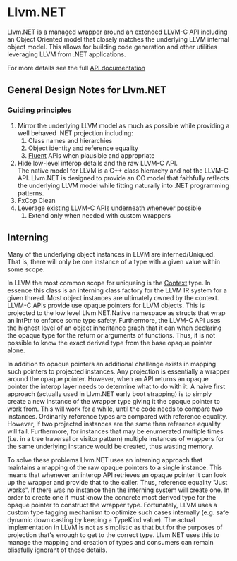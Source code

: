 # Llvm.NET
Llvm.NET is a managed wrapper around an extended LLVM-C API including an Object Oriented model that closely matches 
the underlying LLVM internal object model. This allows for building code generation and other utilities
leveraging LLVM from .NET applications.

For more details see the full [API documentation](api/index.md)

## General Design Notes for Llvm.NET
### Guiding principles

  1. Mirror the underlying LLVM model as much as possible while 
  providing a well behaved .NET projection including:
     1. Class names and hierarchies
     2. Object identity and reference equality
     3. [Fluent](https://en.wikipedia.org/wiki/Fluent_interface) APIs when plausible and appropriate
  2. Hide low-level interop details and the raw LLVM-C API.  
  The native model for LLVM is a C++ class hierarchy and not the LLVM-C API.
  Llvm.NET is designed to provide an OO model that faithfully reflects the
  underlying LLVM model while fitting naturally into .NET programming patterns.
  3. FxCop Clean
  4. Leverage existing LLVM-C APIs underneath whenever possible
     1. Extend only when needed with custom wrappers
  
## Interning
Many of the underlying object instances in LLVM are interned/Uniqued. That is,
there will only be one instance of a type with a given value within some scope.

In LLVM the most common scope for uniqueing is the [Context](xref:Llvm.NET.Context) type.
In essence this class is an interning class factory for the LLVM IR system for a given
thread. Most object instances are ultimately owned by the context. LLVM-C APIs provide
use opaque pointers for LLVM objects. This is projected to the low level Llvm.NET.Native
namespace as structs that wrap an IntPtr to enforce some type safety. Furthermore,
the LLVM-C API uses the highest level of an object inheritance graph that it can when
declaring the opaque type for the return or arguments of functions. Thus, it is not
possible to know the exact derived type from the base opaque pointer alone.

In addition to opaque pointers an additional challenge exists in mapping such pointers
to projected instances. Any projection is essentially a wrapper around the opaque
pointer. However, when an API returns an opaque pointer the interop layer needs to
determine what to do with it. A naive first approach (actually used in Llvm.NET early
 boot strapping) is to simply create a new instance of the wrapper type giving it the
opaque pointer to work from. This will work for a while, until the code needs to compare
two instances. Ordinarily reference types are compared with reference equality. However,
if two projected instances are the same then reference equality will fail.
Furthermore, for instances that may be enumerated multiple times (i.e. in a tree
traversal or visitor pattern) multiple instances of wrappers for the same underlying
instance would be created, thus wasting memory.

To solve these problems Llvm.NET uses an interning approach that maintains a mapping of
the raw opaque pointers to a single instance. This means that whenever an interop API
retrieves an opaque pointer it can look up the wrapper and provide that to the caller.
Thus, reference equality "Just works". If there was no instance then the interning system
will create one. In order to create one it must know the concrete most derived type for
the opaque pointer to construct the wrapper type. Fortunately, LLVM uses a custom type
tagging mechanism to optimize such cases internally (e.g. safe dynamic down casting by
keeping a TypeKind value). The actual implementation in LLVM is not as simplistic as that
but for the purposes of projection that's enough to get to the correct type. Llvm.NET uses
this to manage the mapping and creation of types and consumers can remain blissfully ignorant
of these details.
